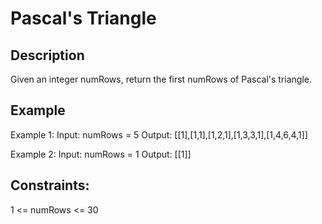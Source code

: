 #  Pascal's Triangle
## Description

Given an integer numRows, return the first numRows of Pascal's triangle.

## Example
Example 1:
Input: numRows = 5
Output: [[1],[1,1],[1,2,1],[1,3,3,1],[1,4,6,4,1]]

Example 2: 
Input: numRows = 1
Output: [[1]]

## Constraints:
1 <= numRows <= 30